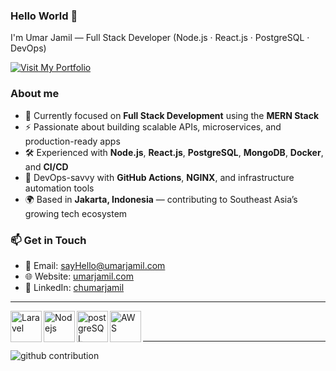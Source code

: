 ### Hello World 👋

I'm Umar Jamil — Full Stack Developer (Node.js · React.js · PostgreSQL · DevOps)

<a href="https://umarjamil.com" target="_blank">
    <img src="https://img.shields.io/badge/Visit-My_Portfolio-blue?style=for-the-badge&logo=github" alt="Visit My Portfolio">
</a>

### About me
  - 🎯 Currently focused on **Full Stack Development** using the **MERN Stack**
  - ⚡ Passionate about building scalable APIs, microservices, and production-ready apps
  - 🛠️ Experienced with **Node.js**, **React.js**, **PostgreSQL**, **MongoDB**, **Docker**, and **CI/CD**
  - 🚀 DevOps-savvy with **GitHub Actions**, **NGINX**, and infrastructure automation tools
  - 🌍 Based in **Jakarta, Indonesia** — contributing to Southeast Asia’s growing tech ecosystem

### 📫 Get in Touch

- 📧 Email: sayHello@umarjamil.com  
- 🌐 Website: <a href="https://umarjamil.com" target="_blank">umarjamil.com</a>  
- 💼 LinkedIn: <a href="https://linkedin.com/in/chumarjamil" target="_blank">chumarjamil</a>

---
<img align="left" alt="Laravel" width="50px" src="https://res.cloudinary.com/ujdeveloper/image/upload/v1742523296/extramedia/laravel-icon-1990x2048-xawylrh0_h4d2st.png" />
<img align="left" alt="Nodejs" width="50px" src="https://res.cloudinary.com/ujdeveloper/image/upload/v1741294793/extramedia/1174925_dodqpg.webp" />
<img align="left" alt="postgreSQL" width="50px" src="https://res.cloudinary.com/ujdeveloper/image/upload/v1742918354/postgresql-icon-1987x2048-v2fkmdaw_qa2582.png" />
<img align="left" alt="AWS" width="50px" src="https://res.cloudinary.com/ujdeveloper/image/upload/v1742523450/extramedia/aws-icon-2048x1224-tyr5ef11_systvb.png" />

<br />
<br />

---


![github contribution](https://res.cloudinary.com/ujdeveloper/image/upload/v1698155741/github-contribution-grid-snake-dark_ffwvpe.svg)
